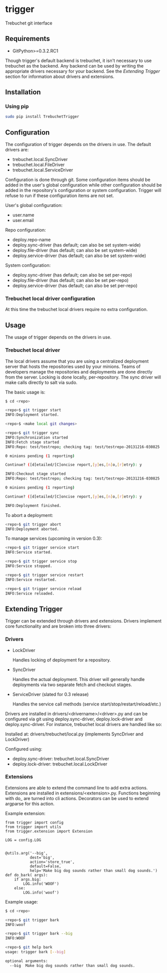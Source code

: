 trigger
=======

Trebuchet git interface

Requirements
------------

* GitPython>=0.3.2.RC1

Though trigger's default backend is trebuchet, it isn't necessary to use trebuchet as the backend. Any backend can be used by writing the appropriate drivers necessary for your backend. See the _Extending Trigger_ section for information about drivers and extensions.

Installation
------------

### Using pip ###

```bash
sudo pip install TrebuchetTrigger
```

Configuration
-------------

The configuration of trigger depends on the drivers in use. The default drivers are:

* trebuchet.local.SyncDriver
* trebuchet.local.FileDriver
* trebuchet.local.ServiceDriver

Configuration is done through git. Some configuration items should be added in the user's global configuration while other configuration should be added in the repository's configuration or system configuration. Trigger will refuse to run if these configuration items are not set.

User's global configuration:

* user.name
* user.email

Repo configuration:

* deploy.repo-name
* deploy.sync-driver (has default; can also be set system-wide)
* deploy.file-driver (has default; can also be set system-wide)
* deploy.service-driver (has default; can also be set system-wide)

System configuration:

* deploy.sync-driver (has default; can also be set per-repo)
* deploy.file-driver (has default; can also be set per-repo)
* deploy.service-driver (has default; can also be set per-repo)

### Trebuchet local driver configuration ###

At this time the trebuchet local drivers require no extra configuration.

Usage
-----

The usage of trigger depends on the drivers in use.

### Trebuchet local driver ###

The local drivers assume that you are using a centralized deployment server that hosts the repositories used by your minions. Teams of developers manage the repositories and deployments are done directly from the server. Locking is done locally, per-repository. The sync driver will make calls directly to salt via sudo.

The basic usage is:

```bash
$ cd <repo>

<repo>$ git trigger start
INFO:Deployment started.

<repo>$ <make local git changes>

<repo>$ git trigger sync
INFO:Synchronization started
INFO:Fetch stage started
INFO:Repo: test/testrepo; checking tag: test/testrepo-20131216-030825

0 minions pending (1 reporting)

Continue? ([d]etailed/[C]oncise report,[y]es,[n]o,[r]etry): y

INFO:Checkout stage started
INFO:Repo: test/testrepo; checking tag: test/testrepo-20131216-030825

0 minions pending (1 reporting)

Continue? ([d]etailed/[C]oncise report,[y]es,[n]o,[r]etry): y

INFO:Deployment finished.
```

To abort a deployment:

```bash
<repo>$ git trigger abort
INFO:Deployment aborted.
```

To manage services (upcoming in version 0.3):

```bash
<repo>$ git trigger service start
INFO:Service started.

<repo>$ git trigger service stop
INFO:Service stopped.

<repo>$ git trigger service restart
INFO:Service restarted.

<repo>$ git trigger service reload
INFO:Service reloaded.
```

Extending Trigger
-----------------

Trigger can be extended through drivers and extensions. Drivers implement core functionality and are broken into three drivers:

### Drivers ###

* LockDriver

  Handles locking of deployment for a repository.

* SyncDriver

  Handles the actual deployment. This driver will generally handle deployments via two separate fetch and checkout stages.

* ServiceDriver (slated for 0.3 release)

  Handles the service call methods (service start/stop/restart/reload/etc.)

Drivers are installed in drivers/\<drivername\>/\<driver\>.py and can be configured via git using deploy.sync-driver, deploy.lock-driver and deploy.sync-driver. For instance, trebuchet local drivers are handled like so:

Installed at: drivers/trebuchet/local.py (implements SyncDriver and LockDriver)

Configured using:

* deploy.sync-driver: trebuchet.local.SyncDriver
* deploy.lock-driver: trebuchet.local.LockDriver

### Extensions ###

Extensions are able to extend the command line to add extra actions. Extensions are installed in extensions/\<extension\>.py. Functions beginning with do\_ are turned into cli actions. Decorators can be used to extend argparse for this action.

Example extension:

    from trigger import config
    from trigger import utils
    from trigger.extension import Extension

    LOG = config.LOG


    @utils.arg('--big',
               dest='big',
               action='store_true',
               default=False,
               help='Make big dog sounds rather than small dog sounds.')
    def do_bark( args):
        if args.big:
            LOG.info('WOOF')
        else:
            LOG.info('woof')

Example usage:

```bash
$ cd <repo>

<repo>$ git trigger bark
INFO:woof

<repo>$ git trigger bark --big
INFO:WOOF

<repo>$ git help bark
usage: trigger bark [--big]

optional arguments:
  --big  Make big dog sounds rather than small dog sounds.
```
